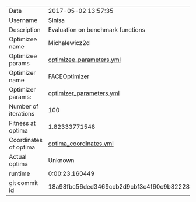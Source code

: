 | | |
| --- | --- |
| Date | 2017-05-02 13:57:35 |
| Username | Sinisa |
| Description | Evaluation on benchmark functions |
| Optimizee name | Michalewicz2d |
| Optimizee params |  <a href="optimizee_parameters.yml">optimizee_parameters.yml</a>  |
| Optimizer name | FACEOptimizer |
| Optimizer params: |  <a href="optimizer_parameters.yml">optimizer_parameters.yml</a>  |
| Number of iterations | 100 |
| Fitness at optima | 1.82333771548 |
| Coordinates of optima |  <a href="optima_coordinates.yml">optima_coordinates.yml</a>  |
| Actual optima |  Unknown  |
| runtime | 0:00:23.160449 |
| git commit id | 18a98fbc56ded3469ccb2d9cbf3c4f60c9b82228 |
